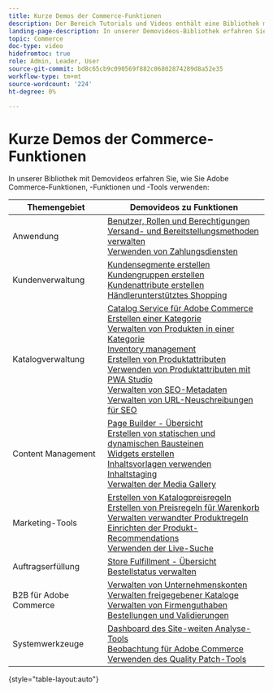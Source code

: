 ```yaml
---
title: Kurze Demos der Commerce-Funktionen
description: Der Bereich Tutorials und Videos enthält eine Bibliothek mit Demovideos, in denen Sie erfahren, wie Sie Commerce-Funktionen, -Funktionen und -Tools verwenden können.
landing-page-description: In unserer Demovideos-Bibliothek erfahren Sie, wie Sie Adobe Commerce-Funktionen, -Funktionen und -Tools verwenden.
topic: Commerce
doc-type: video
hidefromtoc: true
role: Admin, Leader, User
source-git-commit: bd8c65cb9c090569f882c06802874289d8a52e35
workflow-type: tm+mt
source-wordcount: '224'
ht-degree: 0%

---
```


# Kurze Demos der Commerce-Funktionen

In unserer Bibliothek mit Demovideos erfahren Sie, wie Sie Adobe Commerce-Funktionen, -Funktionen und -Tools verwenden:

| Themengebiet | Demovideos zu Funktionen |
| ------------ | ---------- |
| Anwendung | [Benutzer, Rollen und Berechtigungen](./merchant/users-roles-permissions.md) <br>[Versand- und Bereitstellungsmethoden verwalten](./merchant/shipping-delivery.md) <br>[Verwenden von Zahlungsdiensten](./merchant/payment-services.md) |
| Kundenverwaltung | [Kundensegmente erstellen](./merchant/customer-segments.md) <br>[Kundengruppen erstellen](./merchant/customer-groups.md) <br>[Kundenattribute erstellen](./merchant/customer-attributes.md) <br>[Händlerunterstütztes Shopping](./merchant/seller-assisted-shopping.md) |
| Katalogverwaltung | [Catalog Service für Adobe Commerce](./merchant/catalog-service.md) <br>[Erstellen einer Kategorie](./merchant/category-create.md) <br>[Verwalten von Produkten in einer Kategorie](./merchant/category-products.md) <br>[Inventory management](./merchant/inventory-management.md) <br>[Erstellen von Produktattributen](./merchant/product-attributes-create.md) <br>[Verwenden von Produktattributen mit PWA Studio](./merchant/product-attributes-pwa.md) <br>[Verwalten von SEO-Metadaten](./merchant/seo-metadata.md) <br>[Verwalten von URL-Neuschreibungen für SEO](./merchant/seo-url-rewrites.md) |
| Content Management | [Page Builder - Übersicht](./merchant/page-builder-overview.md) <br>[Erstellen von statischen und dynamischen Bausteinen](./merchant/static-dynamic-blocks.md) <br>[Widgets erstellen](./merchant/widgets.md) <br>[Inhaltsvorlagen verwenden](./merchant/content-templates.md) <br>[Inhaltstaging](./merchant/content-staging.md) <br>[Verwalten der Media Gallery](./merchant/media-gallery.md) |
| Marketing-Tools | [Erstellen von Katalogpreisregeln](./merchant/catalog-price-rules.md) <br>[Erstellen von Preisregeln für Warenkorb](./merchant/cart-price-rules.md) <br>[Verwalten verwandter Produktregeln](./merchant/related-product-rules.md) <br>[Einrichten der Produkt-Recommendations](./merchant/product-recommendations.md) <br>[Verwenden der Live-Suche](./merchant/live-search.md) |
| Auftragserfüllung | [Store Fulfillment - Übersicht](./merchant/store-fulfillment.md) <br>[Bestellstatus verwalten](./merchant/order-status.md) |
| B2B für Adobe Commerce | [Verwalten von Unternehmenskonten](./merchant/b2b/company-accounts.md)  <br>[Verwalten freigegebener Kataloge](./merchant/b2b/shared-catalogs.md) <br>[Verwalten von Firmenguthaben](./merchant/b2b/company-credit.md) <br>[Bestellungen und Validierungen](./merchant/b2b/purchase-orders.md) |
| Systemwerkzeuge | [Dashboard des Site-weiten Analyse-Tools](./tools/site-wide-analysis-tool.md) <br>[Beobachtung für Adobe Commerce](./tools/observation-tool.md) <br>[Verwenden des Quality Patch-Tools](./tools/quality-patch-tool.md) |

{style=&quot;table-layout:auto&quot;}